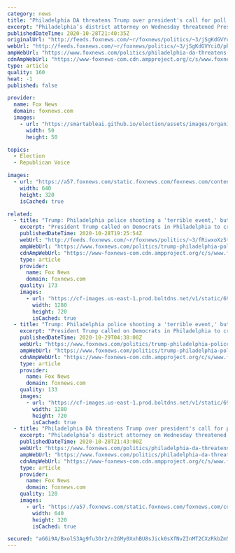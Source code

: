 ```yaml
---
category: news
title: "Philadelphia DA threatens Trump over president's call for poll watchers: 'I've got something for you'"
excerpt: "Philadelphia’s district attorney on Wednesday threatened President Donald Trump if he sent “uncertified” poll watchers to the city, telling him in a statement, “I’ve got something for you” if any attempts are made to interfere with Election Day activities."
publishedDateTime: 2020-10-28T21:40:35Z
originalUrl: "http://feeds.foxnews.com/~r/foxnews/politics/~3/jSgKdGVYci0/philadelphia-da-threatens-trump-presidents-call-poll-watchers"
webUrl: "http://feeds.foxnews.com/~r/foxnews/politics/~3/jSgKdGVYci0/philadelphia-da-threatens-trump-presidents-call-poll-watchers"
ampWebUrl: "https://www.foxnews.com/politics/philadelphia-da-threatens-trump-presidents-call-poll-watchers.amp"
cdnAmpWebUrl: "https://www-foxnews-com.cdn.ampproject.org/c/s/www.foxnews.com/politics/philadelphia-da-threatens-trump-presidents-call-poll-watchers.amp"
type: article
quality: 160
heat: -1
published: false

provider:
  name: Fox News
  domain: foxnews.com
  images:
    - url: "https://smartableai.github.io/election/assets/images/organizations/foxnews.com-50x50.jpg"
      width: 50
      height: 50

topics:
  - Election
  - Republican Voice

images:
  - url: "https://a57.foxnews.com/static.foxnews.com/foxnews.com/content/uploads/2020/10/640/320/Larry-Krasner-GETTY-1.jpg?ve=1&tl=1"
    width: 640
    height: 320
    isCached: true

related:
  - title: "Trump: Philadelphia police shooting a 'terrible event,' but rioting comes from group Joe Biden 'supports'"
    excerpt: "President Trump called on Democrats in Philadelphia to crack down on recent rioting, and blamed Joe Biden for not condemning the unrest strongly enough. "
    publishedDateTime: 2020-10-28T19:25:54Z
    webUrl: "http://feeds.foxnews.com/~r/foxnews/politics/~3/fRiwxoXz5tY/trump-philadelphia-police-shooting-terrible-event-rioting-biden-supports"
    ampWebUrl: "https://www.foxnews.com/politics/trump-philadelphia-police-shooting-terrible-event-rioting-biden-supports.amp"
    cdnAmpWebUrl: "https://www-foxnews-com.cdn.ampproject.org/c/s/www.foxnews.com/politics/trump-philadelphia-police-shooting-terrible-event-rioting-biden-supports.amp"
    type: article
    provider:
      name: Fox News
      domain: foxnews.com
    quality: 173
    images:
      - url: "https://cf-images.us-east-1.prod.boltdns.net/v1/static/694940094001/3de87600-dbcb-4a99-96cb-260adff5cd13/76b665ff-3f3c-446c-a671-d8b9ba729f56/1280x720/match/image.jpg"
        width: 1280
        height: 720
        isCached: true
  - title: "Trump: Philadelphia police shooting a 'terrible event,' but rioting comes from group Joe Biden 'supports'"
    excerpt: "President Trump called on Democrats in Philadelphia to crack down on recent rioting, and blamed Joe Biden for not condemning the unrest strongly enough."
    publishedDateTime: 2020-10-29T04:38:00Z
    webUrl: "https://www.foxnews.com/politics/trump-philadelphia-police-shooting-terrible-event-rioting-biden-supports"
    ampWebUrl: "https://www.foxnews.com/politics/trump-philadelphia-police-shooting-terrible-event-rioting-biden-supports.amp"
    cdnAmpWebUrl: "https://www-foxnews-com.cdn.ampproject.org/c/s/www.foxnews.com/politics/trump-philadelphia-police-shooting-terrible-event-rioting-biden-supports.amp"
    type: article
    provider:
      name: Fox News
      domain: foxnews.com
    quality: 133
    images:
      - url: "https://cf-images.us-east-1.prod.boltdns.net/v1/static/694940094001/3de87600-dbcb-4a99-96cb-260adff5cd13/76b665ff-3f3c-446c-a671-d8b9ba729f56/1280x720/match/image.jpg"
        width: 1280
        height: 720
        isCached: true
  - title: "Philadelphia DA threatens Trump over president's call for poll watchers: 'I've got something for you'"
    excerpt: "Philadelphia’s district attorney on Wednesday threatened President Donald Trump if he sent “uncertified” poll watchers to the city, telling him in a statement, “I’ve got something for you” if any attempts are made to interfere with Election Day activities."
    publishedDateTime: 2020-10-28T21:43:00Z
    webUrl: "https://www.foxnews.com/politics/philadelphia-da-threatens-trump-presidents-call-poll-watchers"
    ampWebUrl: "https://www.foxnews.com/politics/philadelphia-da-threatens-trump-presidents-call-poll-watchers.amp"
    cdnAmpWebUrl: "https://www-foxnews-com.cdn.ampproject.org/c/s/www.foxnews.com/politics/philadelphia-da-threatens-trump-presidents-call-poll-watchers.amp"
    type: article
    provider:
      name: Fox News
      domain: foxnews.com
    quality: 120
    images:
      - url: "https://a57.foxnews.com/static.foxnews.com/foxnews.com/content/uploads/2020/10/640/320/Larry-Krasner-GETTY-1.jpg?ve=1&tl=1"
        width: 640
        height: 320
        isCached: true

secured: "aG6i9A/BxolS3Ag9fu3Or2/n2GMy0XxhBU8sJick0sXfNvZInMT2CXzRkbZm5JkFUcTPCm21UHzhi+bMp10nQrLpQrmu3stzPCFOJs9mVhF/8DbB6TcjveGEnuTdS1DclRhOpBiHHVgBVO7bY9UrBBPq9CgClMsLcIj4rVnuGxuljhK866aJM0NSDmPFym6slyiOZ7m8xELWub/mQtRvUksLsUgxl166GsMcw6MDJNklLZH3VAzWhZ3g3VNPSpqYX2gnH69SKC2O3yWv6+vR/AS21IYXfnOMuenPcMSGRy6IUIq0gbiim9GIIbzL7GIdKZqo47DqhIQtj7Nkzx0nvVUVukMWYNW6pVIsRrMtLFA=;E9ciuji29idP1YGZ5mEXdw=="
---
```


